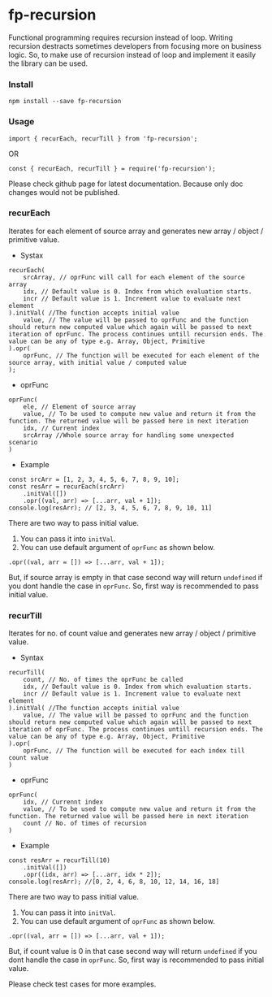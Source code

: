 # fp-recursion

Functional programming requires recursion instead of loop. Writing recursion destracts sometimes developers from focusing more on business logic. So, to make use of recursion instead of loop and implement it easily the library can be used.

### Install

`npm install --save fp-recursion`

### Usage

`import { recurEach, recurTill } from 'fp-recursion';`

OR

`const { recurEach, recurTill } = require('fp-recursion');`

Please check github page for latest documentation. Because only doc changes would not be published.

### recurEach

Iterates for each element of source array and generates new array / object / primitive value. 

* Systax 

```
recurEach(
    srcArray, // oprFunc will call for each element of the source array
    idx, // Default value is 0. Index from which evaluation starts.
    incr // Default value is 1. Increment value to evaluate next element
).initVal( //The function accepts initial value
    value, // The value will be passed to oprFunc and the function should return new computed value which again will be passed to next iteration of oprFunc. The process continues untill recursion ends. The value can be any of type e.g. Array, Object, Primitive
).opr(
    oprFunc, // The function will be executed for each element of the source array, with initial value / computed value
);
```

* oprFunc

```
oprFunc(
    ele, // Element of source array
    value, // To be used to compute new value and return it from the function. The returned value will be passed here in next iteration
    idx, // Current index
    srcArray //Whole source array for handling some unexpected scenario
)
```

* Example

```
const srcArr = [1, 2, 3, 4, 5, 6, 7, 8, 9, 10];
const resArr = recurEach(srcArr)
    .initVal([])
    .opr((val, arr) => [...arr, val + 1]);
console.log(resArr); // [2, 3, 4, 5, 6, 7, 8, 9, 10, 11]
```

There are two way to pass initial value. 

1. You can pass it into `initVal`.
2. You can use default argument of `oprFunc` as shown below.

```
.opr((val, arr = []) => [...arr, val + 1]);
```
But, if source array is empty in that case second way will return `undefined` if you dont handle the case in `oprFunc`. So, first way is recommended to pass initial value.


### recurTill

Iterates for no. of count value and generates new array / object / primitive value. 

* Syntax

```
recurTill(
    count, // No. of times the oprFunc be called
    idx, // Default value is 0. Index from which evaluation starts.
    incr // Default value is 1. Increment value to evaluate next element
).initVal( //The function accepts initial value
    value, // The value will be passed to oprFunc and the function should return new computed value which again will be passed to next iteration of oprFunc. The process continues untill recursion ends. The value can be any of type e.g. Array, Object, Primitive
).opr(
    oprFunc, // The function will be executed for each index till count value
)
```

* oprFunc

```
oprFunc(
    idx, // Currennt index
    value, // To be used to compute new value and return it from the function. The returned value will be passed here in next iteration
    count // No. of times of recursion
)
```

* Example

```
const resArr = recurTill(10)
    .initVal([])
    .opr((idx, arr) => [...arr, idx * 2]);
console.log(resArr); //[0, 2, 4, 6, 8, 10, 12, 14, 16, 18]
```
There are two way to pass initial value. 

1. You can pass it into `initVal`.
2. You can use default argument of `oprFunc` as shown below.

```
.opr((val, arr = []) => [...arr, val + 1]);
```
But, if count value is 0 in that case second way will return `undefined` if you dont handle the case in `oprFunc`. So, first way is recommended to pass initial value.


Please check test cases for more examples.